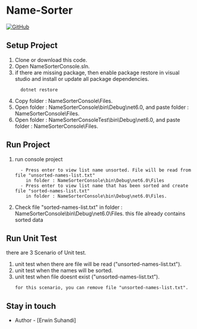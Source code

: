 # Name-Sorter

[![GitHub](https://img.shields.io/github/license/defartsa23/shuffle-dice-sicbo)](https://opensource.org/licenses/MIT)

## Setup Project
1. Clone or download this code.
2. Open NameSorterConsole.sln.
3. if there are missing package, then enable package restore in visual studio and install or update all package dependencies.
    ```
      dotnet restore 
    ```
4. Copy folder : NameSorterConsole\Files.
5. Open folder : NameSorterConsole\bin\Debug\net6.0, and paste folder : NameSorterConsole\Files.
6. Open folder : NameSorterConsoleTest\bin\Debug\net6.0, and paste folder : NameSorterConsole\Files.


## Run Project
1. run console project
    ```
      - Press enter to view list name unsorted. File will be read from file "unsorted-names-list.txt" 
        in folder : NameSorterConsole\bin\Debug\net6.0\Files
      - Press enter to view list name that has been sorted and create file "sorted-names-list.txt" 
        in folder : NameSorterConsole\bin\Debug\net6.0\Files. 
    ```
2. Check file "sorted-names-list.txt" in folder : NameSorterConsole\bin\Debug\net6.0\Files. 
   this file already contains sorted data
   
## Run Unit Test
there are 3 Scenario of Unit test.
1. unit test when there are file will be read ("unsorted-names-list.txt").
2. unit test when the names will be sorted.
3. unit test when file doesnt exist ("unsorted-names-list.txt").
   ```
   for this scenario, you can remove file "unsorted-names-list.txt".
   ```

## Stay in touch

- Author - [Erwin Suhandi]

